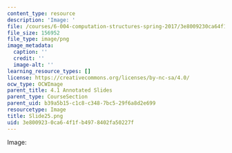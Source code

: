```yaml
---
content_type: resource
description: 'Image: '
file: /courses/6-004-computation-structures-spring-2017/3e8009230ca64f1fb4978402fa50227f_Slide25.png
file_size: 156952
file_type: image/png
image_metadata:
  caption: ''
  credit: ''
  image-alt: ''
learning_resource_types: []
license: https://creativecommons.org/licenses/by-nc-sa/4.0/
ocw_type: OCWImage
parent_title: 4.1 Annotated Slides
parent_type: CourseSection
parent_uid: b39a5b15-c1c8-c348-7bc5-29f6a8d2e699
resourcetype: Image
title: Slide25.png
uid: 3e800923-0ca6-4f1f-b497-8402fa50227f
---
```

Image: 